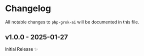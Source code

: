 # Changelog

All notable changes to `php-grok-ai` will be documented in this file.

## v1.0.0 - 2025-01-27

Initial Release ✨
